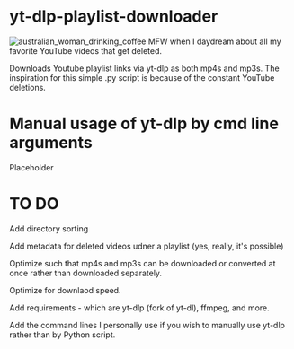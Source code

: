 # yt-dlp-playlist-downloader
![australian_woman_drinking_coffee](https://github.com/BaileyPillon/yt-dlp-playlist-downloader/assets/138253619/4562ebd3-ed4d-4004-95c5-6852d94b3156)
MFW when I daydream about all my favorite YouTube videos that get deleted.

Downloads Youtube playlist links via yt-dlp as both mp4s and mp3s. The inspiration for this simple .py script is because of the constant YouTube deletions.

# Manual usage of yt-dlp by cmd line arguments
Placeholder

# TO DO

Add directory sorting

Add metadata for deleted videos udner a playlist (yes, really, it's possible)

Optimize such that mp4s and mp3s can be downloaded or converted at once rather than downloaded separately.

Optimize for downlaod speed.

Add requirements - which are yt-dlp (fork of yt-dl), ffmpeg, and more.

Add the command lines I personally use if you wish to manually use yt-dlp rather than by Python script.
